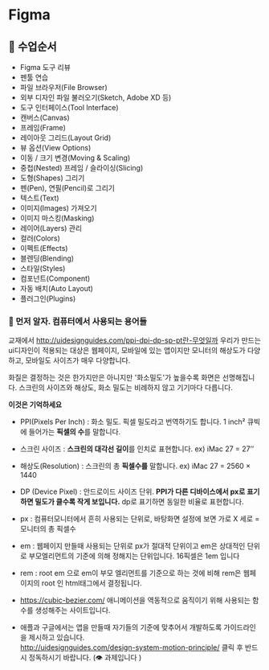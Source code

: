 # Figma
## 🍑 수업순서
- Figma 도구 리뷰
- 펜툴 연습 
- 파일 브라우저(File Browser)
- 외부 디자인 파일 불러오기(Sketch, Adobe XD 등)
- 도구 인터페이스(Tool Interface)
- 캔버스(Canvas)
- 프레임(Frame)
- 레이아웃 그리드(Layout Grid)
- 뷰 옵션(View Options)
- 이동 / 크기 변경(Moving & Scaling)
- 중첩(Nested) 프레임 / 슬라이싱(Slicing)
- 도형(Shapes) 그리기
- 펜(Pen), 연필(Pencil)로 그리기
- 텍스트(Text)
- 이미지(Images) 가져오기
- 이미지 마스킹(Masking)
- 레이어(Layers) 관리
- 컬러(Colors)
- 이펙트(Effects)
- 블렌딩(Blending)
- 스타일(Styles)
- 컴포넌트(Component)
- 자동 배치(Auto Layout)
- 플러그인(Plugins)

### 🎃 먼저 알자. 컴퓨터에서 사용되는 용어들

교재에서  http://uidesignguides.com/ppi-dpi-dp-sp-pt란-무엇일까 
우리가 만드는 ui디자인이 적용되는 대상은 웹페이지, 모바일에 있는 앱이지만 모니터의 해상도가 다양하고, 모바일도 사이즈가 매우 다양합니다.

화질은 결정하는 것은 한가지만은 아니지만 '화소밀도'가 높을수록 화면은 선명해집니다. 스크린의 사이즈와 해상도, 화소 밀도는 비례하지 않고 기기마다 다릅니다.

**이것은 기억하세요**

- PPI(Pixels Per Inch) : 화소 밀도. 픽셀 밀도라고 번역하기도 합니다. 1 inch² 큐빅에 들어가는 **픽셀의 수**를 말합니다.
- 스크린 사이즈 : **스크린의 대각선 길이**를 인치로 표현합니다. ex) iMac 27 = 27’’
- 해상도(Resolution) : 스크린의 총 **픽셀수를** 말합니다. ex) iMac 27 = 2560 × 1440
- DP (Device Pixel) : 안드로이드 사이즈 단위. **PPI가 다른 디바이스에서 px로 표기하면 밀도가 클수록 작게 보입니다.** dp로 표기하면 동일한 비율로 표현합니다.

- px : 컴퓨터모니터에서 흔히 사용되는 단위로, 바탕화면 설정에 보면 가로 X 세로 = 모니터의 총 픽셀수
- em : 웹페이지 만들때 사용되는 단위로 px가 절대적 단위이고 em은 상대적인 단위로 부모엘리먼트의 기준에 의해 정해지는 단위입니다. 16픽셀은 1em 입니다
- rem : root em 으로 em이 부모 엘리먼트를 기준으로 하는 것에 비해 rem은 웹페이지의 root 인 html태그에서 결정됩니다. 
- https://cubic-bezier.com/ 애니메이션을 역동적으로 움직이기 위해 사용되는 함수를 생성해주는 사이트입니다.

- 애플과 구글에서는 앱을 만들때 자기들의 기준에 맞추어서 개발하도록 가이드라인을 제시하고 있습니다.  
http://uidesignguides.com/design-system-motion-principle/ 클릭 후 반드시 정독하시기 바랍니다.
(👁️ 과제입니다 )
